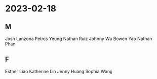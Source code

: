 # 2023-02-18
## M
Josh Lanzona
Petros Yeung
Nathan Ruiz
Johnny Wu
Bowen Yao
Nathan Phan
## F
Esther Liao
Katherine Lin
Jenny Huang
Sophia Wang

